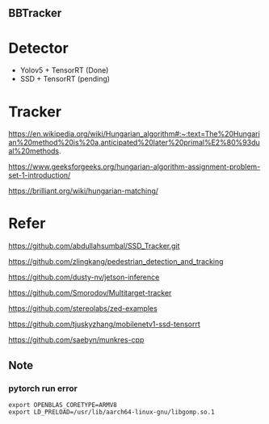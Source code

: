 ## BBTracker

# Detector 

- Yolov5 + TensorRT (Done)
- SSD + TensorRT (pending)

# Tracker

https://en.wikipedia.org/wiki/Hungarian_algorithm#:~:text=The%20Hungarian%20method%20is%20a,anticipated%20later%20primal%E2%80%93dual%20methods.

https://www.geeksforgeeks.org/hungarian-algorithm-assignment-problem-set-1-introduction/

https://brilliant.org/wiki/hungarian-matching/

# Refer

https://github.com/abdullahsumbal/SSD_Tracker.git

https://github.com/zlingkang/pedestrian_detection_and_tracking

https://github.com/dusty-nv/jetson-inference

https://github.com/Smorodov/Multitarget-tracker

https://github.com/stereolabs/zed-examples

https://github.com/tjuskyzhang/mobilenetv1-ssd-tensorrt

https://github.com/saebyn/munkres-cpp


## Note

### pytorch run error 

```
export OPENBLAS_CORETYPE=ARMV8
export LD_PRELOAD=/usr/lib/aarch64-linux-gnu/libgomp.so.1
```

